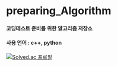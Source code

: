 # preparing_Algorithm
#### 코딩테스트 준비를 위한 알고리즘 저장소

#### 사용 언어 : c++, python

[![Solved.ac 프로필](http://mazassumnida.wtf/api/v2/generate_badge?boj=kyubin0209)](https://solved.ac/kyubin0209/)
